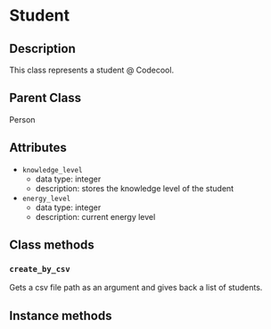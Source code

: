 # Student

## Description
This class represents a student @ Codecool.

## Parent Class
Person

## Attributes
* ```knowledge_level```
  * data type: integer
  * description: stores the knowledge level of the student
* ```energy_level```
  * data type: integer
  * description: current energy level

## Class methods
### ```create_by_csv```
Gets a csv file path as an argument and gives back a list of students. 

## Instance methods